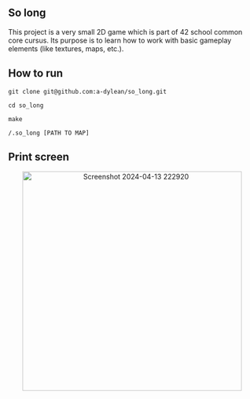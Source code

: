 **So long**
---
This project is a very small 2D game which is part of 42 school common core cursus. 
Its purpose is to learn how to work with basic gameplay elements (like textures, maps, etc.).

**How to run**
---
```
git clone git@github.com:a-dylean/so_long.git
```
```
cd so_long
```
```
make
```
```
/.so_long [PATH TO MAP]
```
**Print screen**
---
<p align="center" width="100%">
<img width="446" alt="Screenshot 2024-04-13 222920" src="https://github.com/a-dylean/so_long/assets/83976465/65a3cdb9-aaa8-4c20-bb27-30ce8e787e75">
</p>

